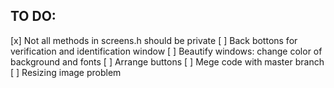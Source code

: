 ## TO DO: 
[x] Not all methods in screens.h should be private
[ ] Back bottons for verification and identification window
[ ] Beautify windows: change color of background and fonts
[ ] Arrange buttons
[ ] Mege code with master branch 
[ ] Resizing image problem
